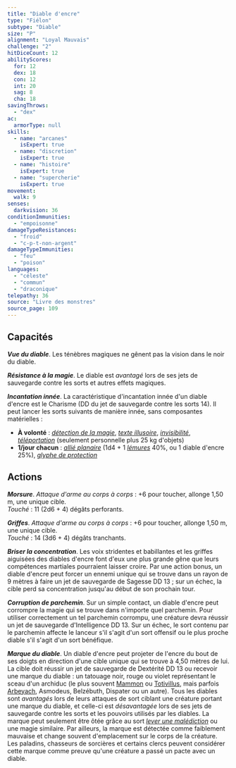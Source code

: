 ```yaml
---
title: "Diable d'encre"
type: "Fiélon"
subtype: "Diable"
size: "P"
alignment: "Loyal Mauvais"
challenge: "2"
hitDiceCount: 12
abilityScores:
  for: 12
  dex: 18
  con: 12
  int: 20
  sag: 8
  cha: 18
savingThrows:
  - "dex"
ac:
  armorType: null
skills:
  - name: "arcanes"
    isExpert: true
  - name: "discretion"
    isExpert: true
  - name: "histoire"
    isExpert: true
  - name: "supercherie"
    isExpert: true
movement:
  walk: 9
senses:
  darkvision: 36
conditionImmunities:
  - "empoisonne"
damageTypeResistances:
  - "froid"
  - "c-p-t-non-argent"
damageTypeImmunities:
  - "feu"
  - "poison"
languages:
  - "céleste"
  - "commun"
  - "draconique"
telepathy: 36
source: "Livre des monstres"
source_page: 109
---
```

## Capacités
_**Vue du diable**_. Les ténèbres magiques ne gênent pas la vision dans le noir du diable.

_**Résistance à la magie**_. Le diable est _avantagé_ lors de ses jets de sauvegarde contre les sorts et autres effets magiques.

_**Incantation innée**_. La caractéristique d'incantation innée d'un diable d'encre est le Charisme (DD du jet de sauvegarde contre les sorts 14). Il peut lancer les sorts suivants de manière innée, sans composantes matérielles :
* **À volonté** : [_détection de la magie_](/grimoire/detection-de-la-magie/), [_texte illusoire_](/grimoire/texte-illusoire/), [_invisibilité_](/grimoire/invisibilite/), [_téléportation_](/grimoire/teleportation/) (seulement personnelle plus 25 kg d'objets)
* **1/jour chacun** : [_allié planaire_](/grimoire/allie-planaire/) (1d4 + 1 [_lémures_](/bestiaire/lemure/) 40%, ou 1 diable d'encre 25%), [_glyphe de protection_](/grimoire/glyphe-de-protection/)

## Actions
_**Morsure**_. _Attaque d'arme au corps à corps_ : +6 pour toucher, allonge 1,50 m, une unique cible.  
_Touché_ : 11 (2d6 + 4) dégâts perforants.

_**Griffes**_. _Attaque d'arme au corps à corps_ : +6 pour toucher, allonge 1,50 m, une unique cible.  
_Touché_ : 14 (3d6 + 4) dégâts tranchants.

_**Briser la concentration**_. Les voix stridentes et babillantes et les griffes aiguisées des diables d'encre font d'eux une plus grande gêne que leurs compétences martiales pourraient laisser croire. Par une action bonus, un diable d'encre peut forcer un ennemi unique qui se trouve dans un rayon de 9 mètres à faire un jet de sauvegarde de Sagesse DD 13 ; sur un échec, la cible perd sa concentration jusqu'au début de son prochain tour.

_**Corruption de parchemin**_. Sur un simple contact, un diable d'encre peut corrompre la magie qui se trouve dans n'importe quel parchemin. Pour utiliser correctement un tel parchemin corrompu, une créature devra réussir un jet de sauvegarde d'Intelligence DD 13. Sur un échec, le sort contenu par le parchemin affecte le lanceur s'il s'agit d'un sort offensif ou le plus proche diable s'il s'agit d'un sort bénéfique.

_**Marque du diable**_. Un diable d'encre peut projeter de l'encre du bout de ses doigts en direction d'une cible unique qui se trouve à 4,50 mètres de lui. La cible doit réussir un jet de sauvegarde de Dextérité DD 13 ou recevoir une marque du diable : un tatouage noir, rouge ou violet représentant le sceau d'un archiduc (le plus souvent [Mammon](/bestiaire/mammon/) ou [Totivillus](/bestiaire/totivillus/), mais parfois [Arbeyach](/bestiaire/arbeyach/), Asmodeus, Belzébuth, Dispater ou un autre). Tous les diables sont _avantagés_ lors de leurs attaques de sort ciblant une créature portant une marque du diable, et celle-ci est _désavantagée_ lors de ses jets de sauvegarde contre les sorts et les pouvoirs utilisés par les diables. La marque peut seulement être ôtée grâce au sort [_lever une malédiction_](/grimoire/lever-une-malediction/) ou une magie similaire. Par ailleurs, la marque est détectée comme faiblement mauvaise et change souvent d'emplacement sur le corps de la créature. Les paladins, chasseurs de sorcières et certains clercs peuvent considérer cette marque comme preuve qu'une créature a passé un pacte avec un diable.
